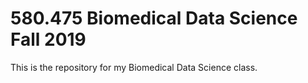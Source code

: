 # 580.475 Biomedical Data Science Fall 2019
This is the repository for my Biomedical Data Science class.
